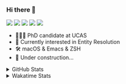 ### Hi there 👋

[![](https://img.shields.io/badge/-Email-325180?logo=maildotru&logoColor=white&style=flat-square)](mailto:hi@wang.tianshu.me)
[![](https://img.shields.io/badge/-GitHub-black?logo=GitHub&style=flat-square)](https://github.com/tshu-w)
[![](https://img.shields.io/badge/-Telegram-26a5e4?labelColor=fafafa&logo=telegram&style=flat-square)](https://t.me/tshu_w) 
[![](https://img.shields.io/badge/-Twitter-1da1f2?logo=Twitter&logoColor=white&style=flat-square)](https://twitter.com/tshu_w)
[![](https://komarev.com/ghpvc/?username=tshu-w&color=blueviolet&style=flat-square)]()



- 🧑🏻‍🎓 PhD candidate at UCAS
- 🔭 Currently interested in Entity Resolution
- 🛠 macOS & Emacs & ZSH
- 🚧 Under construction...

<details>

<summary>GitHub Stats</summary>

![Tianshu's GitHub stats](https://github-readme-stats.vercel.app/api?username=tshu-w&show_icons=true&theme=buefy&count_private=true)
  
</details>


<details>
  <summary>Wakatime Stats</summary>

  Currently, files accessed by tramp cannot be tracked by wakatime, see https://github.com/wakatime/wakatime-mode/issues/27
  <br>
  
<!--START_SECTION:waka-->
![Code Time](http://img.shields.io/badge/Code%20Time-0%20secs-blue)

**I'm an Early 🐤** 

```text
🌞 Morning    51 commits     ███░░░░░░░░░░░░░░░░░░░░░░   14.33% 
🌆 Daytime    158 commits    ███████████░░░░░░░░░░░░░░   44.38% 
🌃 Evening    143 commits    ██████████░░░░░░░░░░░░░░░   40.17% 
🌙 Night      4 commits      ░░░░░░░░░░░░░░░░░░░░░░░░░   1.12%

```
📅 **I'm Most Productive on Monday** 

```text
Monday       91 commits     ██████░░░░░░░░░░░░░░░░░░░   25.56% 
Tuesday      54 commits     ███░░░░░░░░░░░░░░░░░░░░░░   15.17% 
Wednesday    49 commits     ███░░░░░░░░░░░░░░░░░░░░░░   13.76% 
Thursday     47 commits     ███░░░░░░░░░░░░░░░░░░░░░░   13.2% 
Friday       41 commits     ███░░░░░░░░░░░░░░░░░░░░░░   11.52% 
Saturday     42 commits     ███░░░░░░░░░░░░░░░░░░░░░░   11.8% 
Sunday       32 commits     ██░░░░░░░░░░░░░░░░░░░░░░░   8.99%

```


📊 **This Week I Spent My Time On** 

```text
💬 Programming Languages: 
sh                       8 hrs 59 mins       ██████████████████░░░░░░░   73.2% 
Org                      2 hrs 9 mins        ████░░░░░░░░░░░░░░░░░░░░░   17.57% 
JSON                     17 mins             ░░░░░░░░░░░░░░░░░░░░░░░░░   2.34% 
Bash                     17 mins             ░░░░░░░░░░░░░░░░░░░░░░░░░   2.33% 
Emacs Lisp               10 mins             ░░░░░░░░░░░░░░░░░░░░░░░░░   1.48%

🔥 Editors: 
Zsh                      8 hrs 59 mins       ██████████████████░░░░░░░   73.2% 
Emacs                    3 hrs 17 mins       ██████░░░░░░░░░░░░░░░░░░░   26.8%

🐱‍💻 Projects: 
ember                    4 hrs 40 mins       █████████░░░░░░░░░░░░░░░░   38.03% 
Terminal                 3 hrs 51 mins       ███████░░░░░░░░░░░░░░░░░░   31.44% 
Unknown Project          2 hrs 24 mins       █████░░░░░░░░░░░░░░░░░░░░   19.61% 
dotfiles                 59 mins             ██░░░░░░░░░░░░░░░░░░░░░░░   8.02% 
emacs                    14 mins             ░░░░░░░░░░░░░░░░░░░░░░░░░   1.96%

💻 Operating System: 
Mac                      6 hrs 42 mins       █████████████░░░░░░░░░░░░   54.63% 
Linux                    5 hrs 34 mins       ███████████░░░░░░░░░░░░░░   45.37%

```

**I Mostly Code in Python** 

```text
Python                   9 repos             ██████████░░░░░░░░░░░░░░░   42.86% 
HTML                     2 repos             ██░░░░░░░░░░░░░░░░░░░░░░░   9.52% 
Emacs Lisp               2 repos             ██░░░░░░░░░░░░░░░░░░░░░░░   9.52% 
JavaScript               2 repos             ██░░░░░░░░░░░░░░░░░░░░░░░   9.52% 
TeX                      2 repos             ██░░░░░░░░░░░░░░░░░░░░░░░   9.52%

```



 Last Updated on 19/05/2022 08:07:43 UTC
<!--END_SECTION:waka-->
</details>
